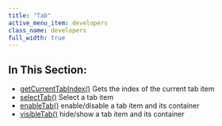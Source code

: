 ```yaml
---
title: "Tab"
active_menu_item: developers
class_name: developers
full_width: true
---
```



## In This Section:

 - [getCurrentTabIndex()](/developers/documentation/scripting-apis/client-api/widget-object-functions/tab/getcurrenttabindex)
    Gets the index of the current tab item
 - [selectTab()](/developers/documentation/scripting-apis/client-api/widget-object-functions/tab/selecttab)
    Select a tab item
 - [enableTab()](/developers/documentation/scripting-apis/client-api/widget-object-functions/tab/enabletab)
    enable/disable a tab item and its container
 - [visibleTab()](/developers/documentation/scripting-apis/client-api/widget-object-functions/tab/visibletab)
    hide/show a tab item and its container
